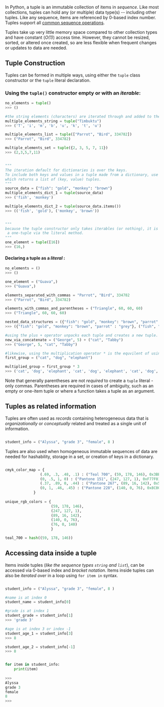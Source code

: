 In Python, a tuple is an immutable collection of items in _sequence_. Like most collections, tuples can hold any (or multiple) data type(s) -- including other tuples. Like any sequence, items are referenced by 0-based index number. Tuples support all [common sequence operations](https://docs.python.org/3/library/stdtypes.html#common-sequence-operations).

Tuples take up very little memory space compared to other collection types and have constant (_O(1)_) access time.  However, they cannot be resized, sorted, or altered once created, so are less flexible when frequent changes or updates to data are needed.


## Tuple Construction

Tuples can be formed in multiple ways, using either the `tuple` class constructor or the `tuple` literal declaration.

### Using the `tuple()` constructor empty or with an _iterable_:

```python
no_elements = tuple()
>>> ()

#the string elements (characters) are iterated through and added to the tuple
multiple_elements_string = tuple("Timbuktu")
>>> ('T', 'i', 'm', 'b', 'u', 'k', 't', 'u')

multiple_elements_list = tuple(["Parrot", "Bird", 334782])
>>> ("Parrot", "Bird", 334782)

multiple_elements_set = tuple({2, 3, 5, 7, 11})
>>> (2,3,5,7,11)


"""
The iteration default for dictionaries is over the keys.  
To include both keys and values in a tuple made from a dictionary, use dict.items(), 
which returns a list of (key, value) tuples.
"""
source_data = {"fish": "gold", "monkey": "brown"}
multiple_elements_dict_1 = tuple(source_data)
>>> ('fish', 'monkey')

multiple_elements_dict_2 = tuple(source_data.items())
>>> (('fish', 'gold'), ('monkey', 'brown'))


"""
because the tuple constructor only takes iterables (or nothing), it is much easier to create
 a one-tuple via the literal method.
"""
one_element = tuple([16])
>>> (16,)

```

#### Declaring a tuple as a _literal_ :

```python
no_elements = ()
>>> ()

one_element = ("Guava",)
>>> ("Guava",)

elements_separated_with_commas = "Parrot", "Bird", 334782
>>> ("Parrot", "Bird", 334782)

elements_with_commas_and_parentheses = ("Triangle", 60, 60, 60)
>>> ("Triangle", 60, 60, 60)

nested_data_structures = ({"fish": "gold", "monkey": "brown", "parrot" : "grey"}, ("fish", "mammal", "bird"))
>>> ({"fish": "gold", "monkey": "brown", "parrot" : "grey"}, ("fish", "mammal", "bird"))

#using the plus + operator unpacks each tuple and creates a new tuple.
new_via_concatenate = ("George", 5) + ("cat", "Tabby")
>>> ("George", 5, "cat", "Tabby")

#likewise, using the multiplication operator * is the equvilent of using + n times
first_group = ("cat", "dog", "elephant")

multiplied_group = first_group * 3
>>> ('cat', 'dog', 'elephant', 'cat', 'dog', 'elephant', 'cat', 'dog', 'elephant')

```

Note that generally parentheses are not _required_ to create a `tuple` literal - only commas.  Parentheses are required in cases of ambiguity, such as an empty or one-item tuple or where a function takes a tuple as an argument. 



## Tuples as related information

Tuples are often used as _records_ containing heterogeneous data that is _organizationally_ or _conceptually_ related and treated as a single unit of information.  

```python

student_info = ("Alyssa", "grade 3", "female", 8 )

```

Tuples are also used when homogeneous immutable sequences of data are needed for hashability, storage in a set, or creation of keys in a dictionary.

```python

cmyk_color_map = {
                (.69, .3, .48, .1) : ("Teal 700", (59, 178, 146), 0x3BB292),
                (0, .5, 1, 0) : ("Pantone 151", (247, 127, 1), 0xF77F01),
                (.37, .89, 0, .44) : ("Pantone 267", (89, 16, 142), 0x59108E), 
                (0, 1, .46, .45) : ("Pantone 228", (140, 0, 76), 0x8C004C)
             }
             
unique_rgb_colors = {
                     (59, 178, 146),
                     (247, 127, 1), 
                     (89, 16, 142), 
                     (140, 0, 76),
                     (76, 0, 140)
                     }

teal_700 = hash((59, 178, 146)) 

```

## Accessing data inside a tuple

Items inside tuples (_like the sequence types `string` and `list`_), can be accessed via 0-based index and _bracket notation_.  Items inside tuples can also be _iterated over_ in a loop using `for item in` syntax. 

```python

student_info = ("Alyssa", "grade 3", "female", 8 )

#name is at index 0
student_name = student_info[0]

#grade is at index 1
student_grade = student_info[1]
>>> 'grade 3'

#age is at index 3 or index -1
student_age_1 = student_info[3]
>>> 8

student_age_2 = student_info[-1]
>>> 8 


for item in student_info:
    print(item)
    
>>>
Alyssa
grade 3
female
8
>>>
```
